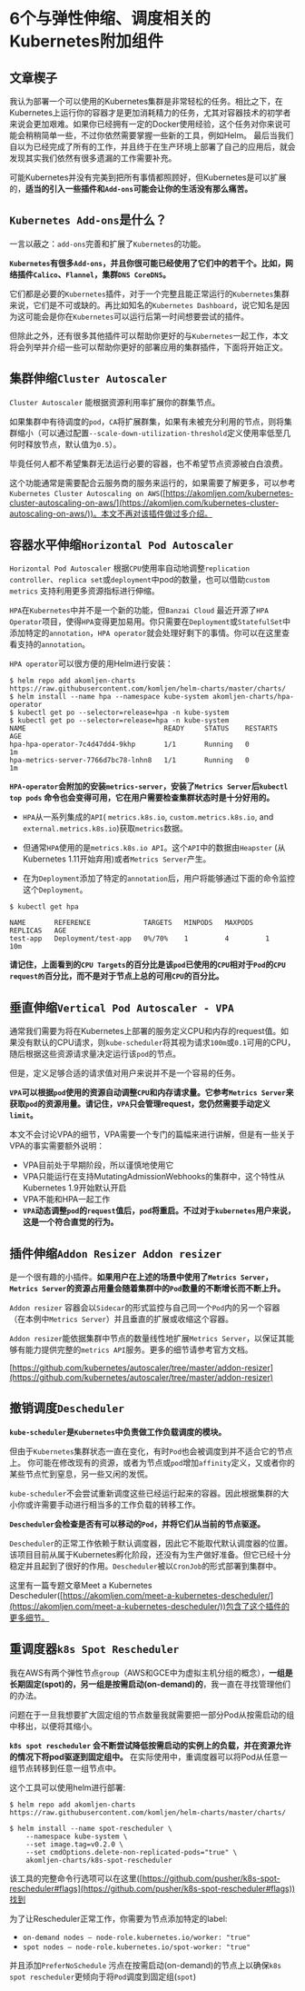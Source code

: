 # 6个与弹性伸缩、调度相关的Kubernetes附加组件

## 文章楔子

我认为部署一个可以使用的Kubernetes集群是非常轻松的任务。相比之下，在Kubernetes上运行你的容器才是更加消耗精力的任务，尤其对容器技术的初学者来说会更加艰难。如果你已经拥有一定的Docker使用经验，这个任务对你来说可能会稍稍简单一些，不过你依然需要掌握一些新的工具，例如Helm。 最后当我们自以为已经完成了所有的工作，并且终于在生产环境上部署了自己的应用后，就会发现其实我们依然有很多遗漏的工作需要补充。

可能Kubernetes并没有完美到把所有事情都照顾好，但Kubernetes是可以扩展的，**适当的引入一些插件和`Add-ons`可能会让你的生活没有那么痛苦。**

## `Kubernetes Add-ons`是什么？

一言以蔽之：`add-ons`完善和扩展了`Kubernetes`的功能。

**`Kubernetes`有很多`Add-ons`，并且你很可能已经使用了它们中的若干个。比如，网络插件`Calico`、`Flannel`，集群`DNS CoreDNS`。**

它们都是必要的`Kubernetes`插件，对于一个完整且能正常运行的`Kubernetes`集群来说，它们是不可或缺的。再比如知名的`Kubernetes Dashboard`，说它知名是因为这可能会是你在`Kubernetes`可以运行后第一时间想要尝试的插件。


但除此之外，还有很多其他插件可以帮助你更好的与`Kubernetes`一起工作，本文将会列举并介绍一些可以帮助你更好的部署应用的集群插件，下面将开始正文。

## 集群伸缩`Cluster Autoscaler`

`Cluster Autoscaler` 能根据资源利用率扩展你的群集节点。 

如果集群中有待调度的`pod`，`CA`将扩展群集，如果有未被充分利用的节点，则将集群缩小（可以通过配置`--scale-down-utilization-threshold`定义使用率低至几何时释放节点，默认值为`0.5`）。

毕竟任何人都不希望集群无法运行必要的容器，也不希望节点资源被白白浪费。

这个功能通常是需要配合云服务商的服务来运行的，如果需要了解更多，可以参考`Kubernetes Cluster Autoscaling on AWS`([https://akomljen.com/kubernetes-cluster-autoscaling-on-aws/](https://akomljen.com/kubernetes-cluster-autoscaling-on-aws/))。本文不再对该插件做过多介绍。

## 容器水平伸缩`Horizontal Pod Autoscaler`

`Horizontal Pod Autoscaler` 根据`CPU`使用率自动地调整`replication controller`、`replica set`或`deployment`中pod的数量，也可以借助`custom metrics` 支持利用更多资源指标进行伸缩。

`HPA`在`Kubernetes`中并不是一个新的功能，但`Banzai Cloud` 最近开源了`HPA Operator`项目，使得`HPA`变得更加易用。你只需要在`Deployment`或`StatefulSet`中添加特定的`annotation`，`HPA operator`就会处理好剩下的事情。你可以在这里查看支持的`annotation`。

`HPA operator`可以很方便的用Helm进行安装：

```
$ helm repo add akomljen-charts https://raw.githubusercontent.com/komljen/helm-charts/master/charts/
$ helm install --name hpa --namespace kube-system akomljen-charts/hpa-operator
$ kubectl get po --selector=release=hpa -n kube-system
$ kubectl get po --selector=release=hpa -n kube-system
NAME                                  READY     STATUS    RESTARTS   AGE
hpa-hpa-operator-7c4d47dd4-9khp       1/1       Running   0          1m
hpa-metrics-server-7766d7bc78-lnhn8   1/1       Running   0          1m
```

**`HPA-operator`会附加的安装`metrics-server`，安装了`Metrics Server`后`kubectl top pods` 命令也会变得可用，它在用户需要检查集群状态时是十分好用的。**

* `HPA`从一系列集成的`API`( `metrics.k8s.io`, `custom.metrics.k8s.io`, and `external.metrics.k8s.io`)获取`metrics`数据。

* 但通常`HPA`使用的是`metrics.k8s.io API`。这个`API`中的数据由`Heapster` (从Kubernetes 1.11开始弃用)或者`Metrics Server`产生。

* 在为`Deployment`添加了特定的`annotation`后，用户将能够通过下面的命令监控这个`Deployment`。

```
$ kubectl get hpa

NAME       REFERENCE             TARGETS   MINPODS   MAXPODS   REPLICAS   AGE
test-app   Deployment/test-app   0%/70%    1         4         1          10m
```

**请记住，上面看到的`CPU Targets`的百分比是该`pod`已使用的`CPU`相对于`Pod`的`CPU request的`百分比，而不是对于节点上总的可用`CPU`的百分比。**

## 垂直伸缩`Vertical Pod Autoscaler - VPA`

通常我们需要为将在Kubernetes上部署的服务定义CPU和内存的request值。如果没有默认的CPU请求，则`kube-scheduler`将其视为请求`100m`或`0.1`可用的CPU，随后根据这些资源请求量决定运行该`pod`的节点。

但是，定义足够合适的请求值对用户来说并不是一个容易的任务。

**`VPA`可以根据`pod`使用的资源自动调整`CPU`和内存请求量。它参考`Metrics Server`来获取`pod`的资源用量。请记住，`VPA`只会管理request，您仍然需要手动定义`limit`。**

本文不会讨论VPA的细节，VPA需要一个专门的篇幅来进行讲解，但是有一些关于VPA的事实需要额外说明：

* VPA目前处于早期阶段，所以谨慎地使用它
* VPA只能运行在支持MutatingAdmissionWebhooks的集群中，这个特性从Kubernetes 1.9开始默认开启
* VPA不能和HPA一起工作
* **`VPA`动态调整`pod`的`request`值后，`pod`将重启。不过对于`kubernetes`用户来说，这是一个符合直觉的行为。**

## 插件伸缩`Addon Resizer Addon resizer`

是一个很有趣的小插件。**如果用户在上述的场景中使用了`Metrics Server`，`Metrics Server`的资源占用量会随着集群中的`Pod`数量的不断增长而不断上升。**


`Addon resizer` 容器会以`Sidecar`的形式监控与自己同一个`Pod`内的另一个容器（在本例中`Metrics Server`）并且垂直的扩展或收缩这个容器。

`Addon resizer`能依据集群中节点的数量线性地扩展`Metrics Server`，以保证其能够有能力提供完整的`metrics API`服务。更多的细节请参考官方文档。

[https://github.com/kubernetes/autoscaler/tree/master/addon-resizer](https://github.com/kubernetes/autoscaler/tree/master/addon-resizer)

## 撤销调度`Descheduler`

**`kube-scheduler`是`Kubernetes`中负责做工作负载调度的模块。**

但由于`Kubernetes`集群状态一直在变化，有时`Pod`也会被调度到并不适合它的节点上。 你可能在修改现有的资源，或者为节点或`pod`增加`affinity`定义，又或者你的某些节点忙到窒息，另一些又闲的发慌。

`kube-scheduler`不会尝试重新调度这些已经运行起来的容器。因此根据集群的大小你或许需要手动进行相当多的工作负载的转移工作。

**`Descheduler`会检查是否有可以移动的`Pod`，并将它们从当前的节点驱逐。**

`Descheduler`的正常工作依赖于默认调度器，因此它不能取代默认调度器的位置。 该项目目前从属于Kubernetes孵化阶段，还没有为生产做好准备。但它已经十分稳定并且起到了很好的作用。`Descheduler`被以`CronJob`的形式部署到集群中。

这里有一篇专题文章Meet a Kubernetes Descheduler([https://akomljen.com/meet-a-kubernetes-descheduler/](https://akomljen.com/meet-a-kubernetes-descheduler/))包含了这个插件的更多细节。


## 重调度器`k8s Spot Rescheduler`

我在AWS有两个弹性节点`group`（AWS和GCE中为虚拟主机分组的概念），**一组是长期固定(spot)的，另一组是按需启动(on-demand)的**，我一直在寻找管理他们的办法。

问题在于一旦我想要扩大固定组的节点数量我就需要把一部分Pod从按需启动的组中移出，以便将其缩小。

**`k8s spot rescheduler` 会不断尝试降低按需启动的实例上的负载，并在资源允许的情况下将pod驱逐到固定组中。** 在实际使用中，重调度器可以将Pod从任意一组节点转移到任意一组节点中。


这个工具可以使用helm进行部署:

```
$ helm repo add akomljen-charts https://raw.githubusercontent.com/komljen/helm-charts/master/charts/

$ helm install --name spot-rescheduler \
    --namespace kube-system \
    --set image.tag=v0.2.0 \
    --set cmdOptions.delete-non-replicated-pods="true" \
    akomljen-charts/k8s-spot-rescheduler
```

该工具的完整命令行选项可以在这里([https://github.com/pusher/k8s-spot-rescheduler#flags](https://github.com/pusher/k8s-spot-rescheduler#flags))找到

为了让Rescheduler正常工作，你需要为节点添加特定的label:

* `on-demand nodes – node-role.kubernetes.io/worker: "true"`
* `spot nodes – node-role.kubernetes.io/spot-worker: "true"`

并且添加`PreferNoSchedule` 污点在按需启动(on-demand)的节点上以确保`k8s spot rescheduler`更倾向于将`Pod`调度到固定组(`spot`)